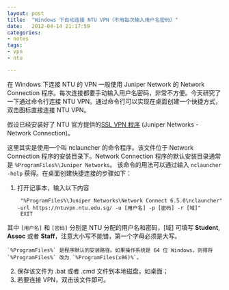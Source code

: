 ```yaml
---
layout: post
title:  "Windows 下自动连接 NTU VPN（不用每次输入用户名密码）"
date:   2012-04-14 21:17:59
categories: 
- notes 
tags:
- vpn
- ntu

---
```


在 Windows 下连接 NTU 的 VPN 一般使用 Juniper Network 的 Network Connection 程序。每次连接都要手动输入用户名密码，非常不方便。今天研究了一下通过命令行连接 NTU VPN。通过命令行可以实现在桌面创建一个快捷方式，双击图标直接连接 NTU VPN。

假设已经安装好了 NTU 官方提供的[SSL VPN 程序](http://www.ntu.edu.sg/cits/itnetworking/remoteaccess/Pages/quickstartguide.aspx#sslvpn) (Juniper Networks - Network Connection)。

这里其实是使用一个叫 nclauncher 的命令程序。该文件位于 Network Connection 程序的安装目录下。Network Connection 程序的默认安装目录通常是 `%ProgramFiles%\Juniper Networks`。 该命令的用法可以通过输入 `nclauncher -help` 获得。在桌面创建快捷连接的步骤如下：

1. 打开记事本，输入以下内容	

		"%ProgramFiles%\Juniper Networks\Network Connect 6.5.0\nclauncher" -url https://ntuvpn.ntu.edu.sg/ -u [用户名] -p [密码] -r [域]"
		EXIT
其中 `[用户名]` 和 `[密码]` 分别是 NTU 分配的用户名和密码，[域] 可填写 **Student**, **Assoc** 或者 **Staff**，注意大小写不能错，第一个字母必须是大写。

    `%ProgramFiles%` 是程序默认的安装路径。如果操作系统是 64 位 Windows，则得将 `%ProgramFiles%` 改为 `%ProgramFiles(x86)%`。
    
2. 保存该文件为 .bat 或者 .cmd 文件到本地磁盘，如桌面；
3. 若要连接 VPN，双击该文件即可。